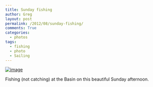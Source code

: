 ```yaml
---
title: Sunday fishing
author: Greg
layout: post
permalink: /2012/08/sunday-fishing/
comments: True
categories:
  - photos
tags:
  - fishing
  - photo
  - Sailing
---
```

[<img title="1344135802146.jpg" class="alignnone" alt="image" src="http://gregology.net/wp-content/uploads/2012/08/wpid-1344135802146.jpg" />][1]

Fishing (not catching) at the Basin on this beautiful Sunday afternoon.

 [1]: http://gregology.net/wp-content/uploads/2012/08/wpid-13441358021461.jpg